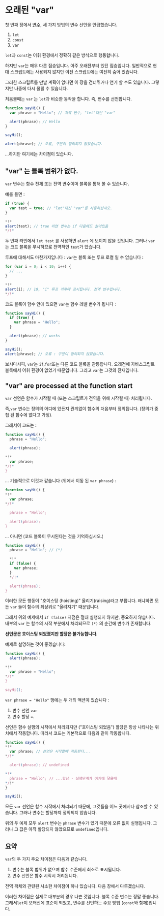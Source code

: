 
# 오래된 "var"

첫 번째 장에서 [변수](info:variables), 세 가지 방법의 변수 선언을 언급했습니다.

1. `let`
2. `const`
3. `var`

`let`과 `const`는 어휘 환경에서 정확히 같은 방식으로 행동합니다.

하지만 `var`는 매우 다른 짐승입니다. 아주 오래전부터 있던 짐승입니다. 일반적으로 현대 스크립트에는 사용되지 않지만 이전 스크립트에는 여전히 숨어 있습니다.

그러한 스크립트를 만날 계획이 없다면 이 장을 건너뛰거나 연기 할 수도 있습니다. 그렇지만 나중에 다시 물릴 수 있습니다.

처음볼때는 `var` 는 `let`과 비슷한 동작을 합니다. 즉, 변수를 선언합니다.

```js run
function sayHi() {
  var phrase = "Hello"; // 지역 변수, "let"대신 "var"

  alert(phrase); // Hello
}

sayHi();

alert(phrase); // 오류, 구문이 정의되지 않았습니다.
```

...하지만 여기에는 차이점이 있습니다.

## "var" 는 블록 범위가 없다.

`var` 변수는 함수 전체 또는 전역 변수이며 블록을 통해 볼 수 있습니다.

예를 들면 :

```js
if (true) {
  var test = true; // "let"대신 "var"를 사용하십시오.
}

*!*
alert(test); // true 이면 변수는 if 다음에도 살아있음
*/!*
```

두 번째 라인에서 `let test` 를 사용하면 `alert` 에 보이지 않을 것입니다. 그러나 `var` 는 코드 블록을 무시하므로 전역적인 `test`가 있습니다.

루프에 대해서도 마찬가지입니다 : `var`는 블록 또는 루프 로컬 일 수 없습니다 :

```js
for (var i = 0; i < 10; i++) {
  // ...
}

*!*
alert(i); // 10, "i" 루프 이후에 표시됩니다. 전역 변수입니다.
*/!*
```

코드 블록이 함수 안에 있으면 `var`는 함수 레벨 변수가 됩니다 :

```js
function sayHi() {
  if (true) {
    var phrase = "Hello";
  }

  alert(phrase); // works
}

sayHi();
alert(phrase); // 오류 : 구문이 정의되지 않았습니다.
```

보시다시피, `var`는 `if`,`for`또는 다른 코드 블록을 관통합니다. 오래전에 자바스크립트 블록에서 어휘 환경이 없었기 때문입니다. 그리고 `var`는 그것의 잔재입니다.

## "var" are processed at the function start

`var` 선언은 함수가 시작될 때 (또는 스크립트가 전역을 위해 시작될 때) 처리됩니다.

즉,`var` 변수는 정의의 어디에 있든지 관계없이 함수의 처음부터 정의됩니다. (정의가 중첩 된 함수에 없다고 가정).

그래서이 코드는 :

```js
function sayHi() {
  phrase = "Hello";

  alert(phrase);

*!*
  var phrase;
*/!*
}
```

... 기술적으로 이것과 같습니다 (위에서 이동 된 `var phrase`) :

```js
function sayHi() {
*!*
  var phrase;
*/!*

  phrase = "Hello";

  alert(phrase);
}
```

... 아니면 (코드 블록이 무시된다는 것을 기억하십시오.)

```js
function sayHi() {
  phrase = "Hello"; // (*)

  *!*
  if (false) {
    var phrase;
  }
  */!*

  alert(phrase);
}
```

이러한 모든 행동이 "호이스팅 (hoisting)" 올리기(raising)라고 부릅니다. 왜냐하면 모든 `var` 들이 함수의 최상위로 "올려지기" 때문입니다.

그래서 위의 예제에서 `if (false)` 지점은 절대 실행되지 않지만, 중요하지 않습니다. 내부의 `var` 는 함수의 시작 부분에서 처리되므로 `(*)` 의 순간에 변수가 존재합니다.

**선언문은 호이스팅 되었졌지만 할당은 불가능합니다.**

예제로 설명하는 것이 좋겠습니다:

```js run
function sayHi() {
  alert(phrase);  

*!*
  var phrase = "Hello";
*/!*
}

sayHi();
```

`var phrase = "Hello"` 행에는 두 개의 액션이 있습니다 :

1. 변수 선언 `var`
2. 변수 할당 `=`.

선언은 함수 실행의 시작에서 처리되지만 ("호이스팅 되었음") 할당은 항상 나타나는 위치에서 작동합니다. 따라서 코드는 기본적으로 다음과 같이 작동합니다.

```js run
function sayHi() {
*!*
  var phrase; // 선언은 시작할때 작동한다... 
*/!*

  alert(phrase); // undefined

*!*
  phrase = "Hello"; // ...할당 - 실행단계가 여기에 닿을때
*/!*
}

sayHi();
```

모든 `var` 선언은 함수 시작에서 처리되기 때문에, 그것들을 어느 곳에서나 참조할 수 있습니다. 그러나 변수는 할당까지 정의되지 않습니다.

위의 두 예제 모두 `alert` 변수는 `phrase` 변수가 있기 때문에 오류 없이 실행됩니다. 그러나 그 값은 아직 할당되지 않았으므로 `undefined`입니다.

## 요약

`var`의 두 가지 주요 차이점은 다음과 같습니다.

1. 변수는 블록 범위가 없으며 함수 수준에서 최소로 표시됩니다.
2. 변수 선언은 함수 시작시 처리됩니다.

전역 객체와 관련된 사소한 차이점이 하나 있습니다. 다음 장에서 다루겠습니다.

이러한 차이점은 실제로 대부분의 경우 나쁜 것입니다. 블록 수준 변수는 정말 좋습니다. 그래서`let`이 오래전에 표준이 되었고, 변수를 선언하는 주요 방법 (`const`와 함께)입니다.